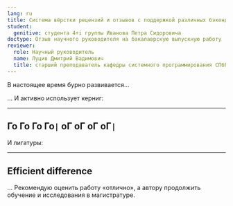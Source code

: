 ```yaml
---
lang: ru
title: Система вёрстки рецензий и отзывов с поддержкой различных бэкендов
student:
  genitive: студента 4+i группы Иванова Петра Сидоровича
doctype: Отзыв научного руководителя на бакалаврскую выпускную работу
reviewer:
  role: Научный руководитель
  name: Луцив Дмитрий Вадимович
  title: старший преподаватель кафедры системного программирования СПбГУ
---
```


В настоящее время бурно развивается...

... И активно использует керниг:

------------------
Го Го Го Го```|```
оГ оГ оГ оГ```|```
------------------

И лигатуры:

--------------------
Efficient difference
--------------------

... Рекомендую оценить работу «отлично», а автору продолжить обучение и
исследования в магистратуре.
